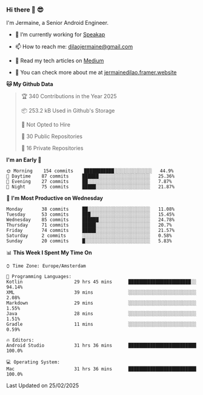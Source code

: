 ### Hi there 👋 😎
I'm Jermaine, a Senior Android Engineer.

- 🔭 I’m currently working for [Speakap](https://www.speakap.com/)

- 📫 How to reach me: dilaojermaine@gmail.com

- 📖 Read my tech articles on [Medium](https://jermainedilao.medium.com/)

- 👀 You can check more about me at [jermainedilao.framer.website](https://jermainedilao.framer.website)

<!--
**jermainedilao/jermainedilao** is a ✨ _special_ ✨ repository because its `README.md` (this file) appears on your GitHub profile.

Here are some ideas to get you started:

- 🔭 I’m currently working on ...
- 🌱 I’m currently learning ...
- 👯 I’m looking to collaborate on ...
- 🤔 I’m looking for help with ...
- 💬 Ask me about ...
- 📫 How to reach me: ...
- 😄 Pronouns: ...
- ⚡ Fun fact: ...
-->

<!--START_SECTION:waka-->
**🐱 My Github Data** 

> 🏆 340 Contributions in the Year 2025
 > 
> 📦 253.2 kB Used in Github's Storage 
 > 
> 🚫 Not Opted to Hire
 > 
> 📜 30 Public Repositories 
 > 
> 🔑 16 Private Repositories  
 > 
**I'm an Early 🐤** 

```text
🌞 Morning    154 commits    ███████████░░░░░░░░░░░░░░   44.9% 
🌆 Daytime    87 commits     ██████░░░░░░░░░░░░░░░░░░░   25.36% 
🌃 Evening    27 commits     ██░░░░░░░░░░░░░░░░░░░░░░░   7.87% 
🌙 Night      75 commits     █████░░░░░░░░░░░░░░░░░░░░   21.87%

```
📅 **I'm Most Productive on Wednesday** 

```text
Monday       38 commits     ██░░░░░░░░░░░░░░░░░░░░░░░   11.08% 
Tuesday      53 commits     ███░░░░░░░░░░░░░░░░░░░░░░   15.45% 
Wednesday    85 commits     ██████░░░░░░░░░░░░░░░░░░░   24.78% 
Thursday     71 commits     █████░░░░░░░░░░░░░░░░░░░░   20.7% 
Friday       74 commits     █████░░░░░░░░░░░░░░░░░░░░   21.57% 
Saturday     2 commits      ░░░░░░░░░░░░░░░░░░░░░░░░░   0.58% 
Sunday       20 commits     █░░░░░░░░░░░░░░░░░░░░░░░░   5.83%

```


📊 **This Week I Spent My Time On** 

```text
⌚︎ Time Zone: Europe/Amsterdam

💬 Programming Languages: 
Kotlin                   29 hrs 45 mins      ███████████████████████░░   94.14% 
XML                      39 mins             ░░░░░░░░░░░░░░░░░░░░░░░░░   2.08% 
Markdown                 29 mins             ░░░░░░░░░░░░░░░░░░░░░░░░░   1.55% 
Java                     28 mins             ░░░░░░░░░░░░░░░░░░░░░░░░░   1.51% 
Gradle                   11 mins             ░░░░░░░░░░░░░░░░░░░░░░░░░   0.59%

🔥 Editors: 
Android Studio           31 hrs 36 mins      █████████████████████████   100.0%

💻 Operating System: 
Mac                      31 hrs 36 mins      █████████████████████████   100.0%

```


 Last Updated on 25/02/2025
<!--END_SECTION:waka-->
